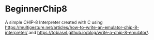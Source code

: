 # BeginnerChip8
A simple CHIP-8 Interpreter created with C using https://multigesture.net/articles/how-to-write-an-emulator-chip-8-interpreter/
and https://tobiasvl.github.io/blog/write-a-chip-8-emulator/.
